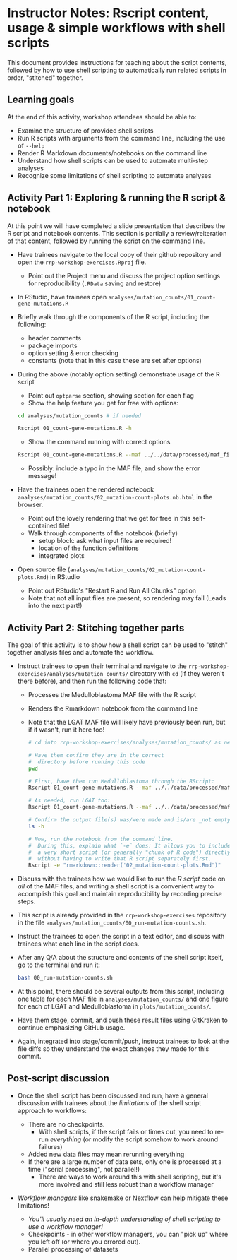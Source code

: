 # Instructor Notes: Rscript content, usage & simple workflows with shell scripts



This document provides instructions for teaching about the script contents, followed by how to use shell scripting to automatically run related scripts in order, "stitched" together.

## Learning goals

At the end of this activity, workshop attendees should be able to:

* Examine the structure of provided shell scripts
* Run R scripts with arguments from the command line, including the use of `--help`
* Render R Markdown documents/notebooks on the command line
* Understand how shell scripts can be used to automate multi-step analyses
* Recognize some limitations of shell scripting to automate analyses

## Activity Part 1: Exploring & running the R script & notebook

At this point we will have completed a slide presentation that describes the R script and notebook contents.
This section is partially a review/reiteration of that content, followed by running the script on the command line.

* Have trainees navigate to the local copy of their github repository and open the `rrp-workshop-exercises.Rproj` file.
  * Point out the Project menu and discuss the project option settings for reproducibility (`.RData` saving and restore)

* In RStudio, have trainees open `analyses/mutation_counts/01_count-gene-mutations.R`
* Briefly walk through the components of the R script, including the following:
  * header comments
  * package imports
  * option setting & error checking
  * constants (note that in this case these are set after options)

* During the above (notably option setting) demonstrate usage of the R script
  * Point out `optparse` section, showing section for each flag
  * Show the help feature you get for free with options:

  ```sh
  cd analyses/mutation_counts # if needed

  Rscript 01_count-gene-mutations.R -h
  ```
  * Show the command running with correct options

  ```sh
  Rscript 01_count-gene-mutations.R --maf ../../data/processed/maf_files/LGAT.maf.tsv.gz --outfile LGAT_gene-mutations.tsv
  ```

  * Possibly: include a typo in the MAF file, and show the error message!

* Have the trainees open the rendered notebook `analyses/mutation_counts/02_mutation-count-plots.nb.html` in the browser.
  * Point out the lovely rendering that we get for free in this self-contained file!
  * Walk through components of the notebook (briefly)
    * setup block: ask what input files are required!
    * location of the function definitions
    * integrated plots
* Open source file (`analyses/mutation_counts/02_mutation-count-plots.Rmd`) in RStudio
  * Point out RStudio's "Restart R and Run All Chunks" option
  * Note that not all input files are present, so rendering may fail (Leads into the next part!)


## Activity Part 2: Stitching together parts

The goal of this activity is to show how a shell script can be used to "stitch" together analysis files and automate the workflow.


* Instruct trainees to open their terminal and navigate to the `rrp-workshop-exercises/analyses/mutation_counts/` directory with `cd` (if they weren't there before), and then run the following code that:
  * Processes the Medulloblastoma MAF file with the R script
  * Renders the Rmarkdown notebook from the command line
  * Note that the LGAT MAF file will likely have previously been run, but if it wasn't, run it here too!

    ```sh
    # cd into rrp-workshop-exercises/analyses/mutation_counts/ as needed

    # Have them confirm they are in the correct
    #  directory before running this code
    pwd

    # First, have them run Medulloblastoma through the RScript:
    Rscript 01_count-gene-mutations.R --maf ../../data/processed/maf_files/Medulloblastoma.maf.tsv.gz --outfile Medulloblastoma_gene-mutations.tsv

    # As needed, run LGAT too:
    Rscript 01_count-gene-mutations.R --maf ../../data/processed/maf_files/LGAT.maf.tsv.gz --outfile LGAT_gene-mutations.tsv

    # Confirm the output file(s) was/were made and is/are _not empty_!
    ls -h

    # Now, run the notebook from the command line.
    #  During this, explain what `-e` does: It allows you to include
    #  a very short script (or generally "chunk of R code") directly from the command line
    #  without having to write that R script separately first.
    Rscript -e "rmarkdown::render('02_mutation-count-plots.Rmd')"
    ```

* Discuss with the trainees how we would like to run the _R script_ code on _all_ of the MAF files, and writing a shell script is a convenient way to accomplish this goal and maintain reproducibility by recording precise steps.
* This script is already provided in the `rrp-workshop-exercises` repository in the file `analyses/mutation_counts/00_run-mutation-counts.sh`.
* Instruct the trainees to open the script in a text editor, and discuss with trainees what each line in the script does.


* After any Q/A about the structure and contents of the shell script itself, go to the terminal and run it:

    ```sh
    bash 00_run-mutation-counts.sh
    ```

* At this point, there should be several outputs from this script, including one table for each MAF file in `analyses/mutation_counts/` and one figure for each of LGAT and Medulloblastoma in `plots/mutation_counts/`.

* Have them stage, commit, and push these result files using GitKraken to continue emphasizing GitHub usage.
* Again, integrated into stage/commit/push, instruct trainees to look at the file diffs so they understand the exact changes they made for this commit.


## Post-script discussion

* Once the shell script has been discussed and run, have a general discussion with trainees about the _limitations_ of the shell script approach to workflows:
  * There are no checkpoints.
    * With shell scripts, if the script fails or times out, you need to re-run *everything* (or modify the script somehow to work around failures)
  * Added new data files may mean rerunning everything
  * If there are a large number of data sets, only one is processed at a time ("serial processing", not parallel!)
    * There are ways to work around this with shell scripting, but it's more involved and still less robust than a workflow manager

* _Workflow managers_ like snakemake or Nextflow can help mitigate these limitations!
  * _You'll usually need an in-depth understanding of shell scripting to use a workflow manager!_
  * Checkpoints - in other workflow managers, you can "pick up" where you left off (or where you errored out).
  * Parallel processing of datasets
